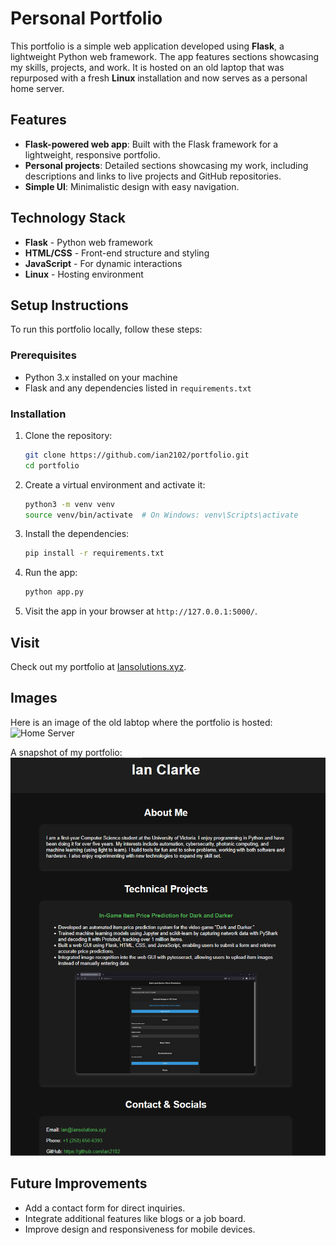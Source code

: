 # Personal Portfolio

This portfolio is a simple web application developed using **Flask**, a lightweight Python web framework. The app features sections showcasing my skills, projects, and work. It is hosted on an old laptop that was repurposed with a fresh **Linux** installation and now serves as a personal home server.

## Features

- **Flask-powered web app**: Built with the Flask framework for a lightweight, responsive portfolio.
- **Personal projects**: Detailed sections showcasing my work, including descriptions and links to live projects and GitHub repositories.
- **Simple UI**: Minimalistic design with easy navigation.

## Technology Stack

- **Flask** - Python web framework
- **HTML/CSS** - Front-end structure and styling
- **JavaScript** - For dynamic interactions
- **Linux** - Hosting environment

## Setup Instructions

To run this portfolio locally, follow these steps:

### Prerequisites

- Python 3.x installed on your machine
- Flask and any dependencies listed in `requirements.txt`

### Installation

1. Clone the repository:

    ```bash
    git clone https://github.com/ian2102/portfolio.git
    cd portfolio
    ```

2. Create a virtual environment and activate it:

    ```bash
    python3 -m venv venv
    source venv/bin/activate  # On Windows: venv\Scripts\activate
    ```

3. Install the dependencies:

    ```bash
    pip install -r requirements.txt
    ```

4. Run the app:

    ```bash
    python app.py
    ```

5. Visit the app in your browser at `http://127.0.0.1:5000/`.

## Visit
Check out my portfolio at [Iansolutions.xyz](http://iansolutions.xyz).

## Images

Here is an image of the old labtop where the portfolio is hosted:
![Home Server](home_server.png)

A snapshot of my portfolio:
![Portfolio](portfolio.png)

## Future Improvements

- Add a contact form for direct inquiries.
- Integrate additional features like blogs or a job board.
- Improve design and responsiveness for mobile devices.
